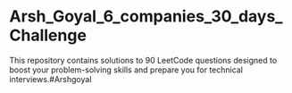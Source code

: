 # Arsh_Goyal_6_companies_30_days_Challenge
This repository contains solutions to 90 LeetCode questions designed to boost your problem-solving skills and prepare you for technical interviews.#Arshgoyal
